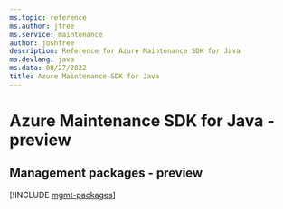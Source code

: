 ```yaml
---
ms.topic: reference
ms.author: jfree
ms.service: maintenance
author: joshfree
description: Reference for Azure Maintenance SDK for Java
ms.devlang: java
ms.data: 08/27/2022
title: Azure Maintenance SDK for Java
---
```

# Azure Maintenance SDK for Java - preview

## Management packages - preview
[!INCLUDE [mgmt-packages](maintenance-mgmt-index.md)]